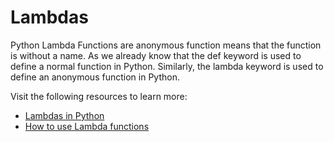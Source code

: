 # Lambdas

Python Lambda Functions are anonymous function means that the function is without a name. As we already know that the def keyword is used to define a normal function in Python. Similarly, the lambda keyword is used to define an anonymous function in Python.

Visit the following resources to learn more:

- [Lambdas in Python](https://www.w3schools.com/python/python_lambda.asp)
- [How to use Lambda functions](https://realpython.com/python-lambda/)